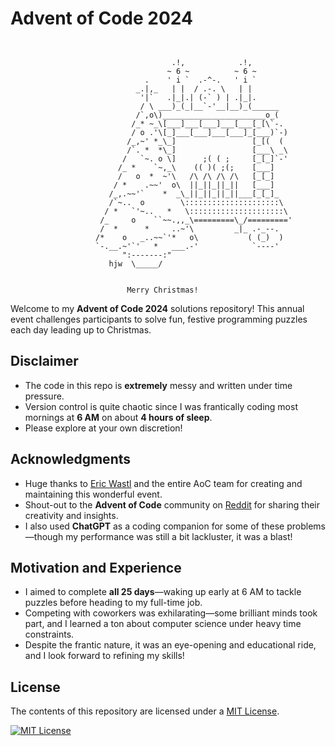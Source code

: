 # Advent of Code 2024

```


                                    .!,            .!,
                                   ~ 6 ~          ~ 6 ~
                              .    ' i `  .-^-.   ' i `
                            _.|,_   | |  / .-. \   | |
                             '|`   .|_|.| (-` ) | .|_|.
                             / \ ___)_(_|__`-'__|__)_(______
                            /`,o\)_______________________o_(
                           /_* ~_\[___]___[___]___[___[_[\`-.
                           / o .'\[_]___[___]___[___]_[___)`-)
                          /_,~' *_\_]                 [_[(  (
                          /`. *  *\_]                 [___\ _\
                         /   `~. o \]      ;( ( ;     [_[_]`-'
                        /_ *    `~,_\    (( )( ;(;    [___]
                        /   o  *  ~'\   /\ /\ /\ /\   [_[_]
                       / *    .~~'  o\  ||_||_||_||   [___]
                      /_,.~~'`    *  _\_||_||_||_||___[_[_]_
                      /`~..  o        \:::::::::::::::::::::\
                     / *   `'~..   *   \:::::::::::::::::::::\
                    /_     o    ``~~.,,_\=========\_/========='
                    /  *      *     ..~'\         _|_ .-_--.
                   /*    o   _..~~`'*   o\           ( (_)  )
                   `-.__.~'`'   *   ___.-'            `----'
                         ":-------:"
                      hjw  \_____/


                          Merry Christmas!
```

Welcome to my **Advent of Code 2024** solutions repository! This annual event challenges participants to solve fun, festive programming puzzles each day leading up to Christmas.

## Disclaimer
- The code in this repo is **extremely** messy and written under time pressure.
- Version control is quite chaotic since I was frantically coding most mornings at **6 AM** on about **4 hours of sleep**.
- Please explore at your own discretion!

## Acknowledgments
- Huge thanks to [Eric Wastl](https://adventofcode.com/) and the entire AoC team for creating and maintaining this wonderful event.
- Shout-out to the **Advent of Code** community on [Reddit](https://www.reddit.com/r/adventofcode/) for sharing their creativity and insights.
- I also used **ChatGPT** as a coding companion for some of these problems—though my performance was still a bit lackluster, it was a blast!

## Motivation and Experience
- I aimed to complete **all 25 days**—waking up early at 6 AM to tackle puzzles before heading to my full-time job.
- Competing with coworkers was exhilarating—some brilliant minds took part, and I learned a ton about computer science under heavy time constraints.
- Despite the frantic nature, it was an eye-opening and educational ride, and I look forward to refining my skills!

## License
The contents of this repository are licensed under a [MIT License][MIT].

[![MIT License][MIT-shield]][MIT]

[MIT]: https://opensource.org/license/mit
[MIT-shield]: https://img.shields.io/badge/license-MIT-blue.svg
